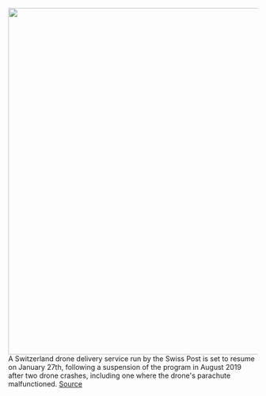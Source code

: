 <img src='https://cdn.vox-cdn.com/thumbor/VHt4jvxhS27JceS9wNmfCDHzQYA=/0x0:2100x1400/1200x800/filters:focal(882x532:1218x868)/cdn.vox-cdn.com/uploads/chorus_image/image/66155539/swiss_post_drone.0.jpg' width='700px' /><br/>
A Switzerland drone delivery service run by the Swiss Post is set to resume on January 27th, following a suspension of the program in August 2019 after two drone crashes, including one where the drone's parachute malfunctioned.
<a href='https://www.theverge.com/2020/1/23/21078712/switzerland-swiss-air-matternet-hospital-drone-delivery-program-resume'> Source <a/>